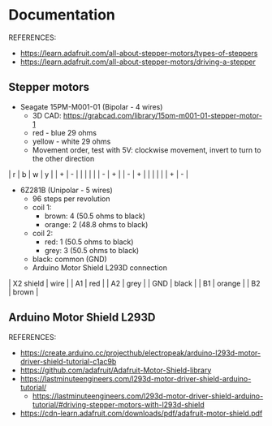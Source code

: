 # Documentation

REFERENCES: 
- https://learn.adafruit.com/all-about-stepper-motors/types-of-steppers
- https://learn.adafruit.com/all-about-stepper-motors/driving-a-stepper

## Stepper motors

- Seagate 15PM-M001-01 (Bipolar - 4 wires)
  - 3D CAD: https://grabcad.com/library/15pm-m001-01-stepper-motor-1
  - red - blue 29 ohms
  - yellow - white 29 ohms
  - Movement order, test with 5V: clockwise movement, invert to turn to the other direction

| r | b | w | y |
| + | - |   |   |
|   |   | - | + |
| - | + |   |   |
|   |   | + | - |

- 6Z281B (Unipolar - 5 wires)
  - 96 steps per revolution
  - coil 1:
    - brown: 4 (50.5 ohms to black)
    - orange: 2 (48.8 ohms to black)
  - coil 2:
    - red: 1 (50.5 ohms to black)
    - grey: 3 (50.5 ohms to black)
  - black: common (GND)
  - Arduino Motor Shield L293D connection

| X2 shield | wire |
| A1  | red     |
| A2  | grey    |
| GND | black   |
| B1  | orange  |
| B2  | brown   |

## Arduino Motor Shield L293D

REFERENCES:
- https://create.arduino.cc/projecthub/electropeak/arduino-l293d-motor-driver-shield-tutorial-c1ac9b
- https://github.com/adafruit/Adafruit-Motor-Shield-library
- https://lastminuteengineers.com/l293d-motor-driver-shield-arduino-tutorial/
  - https://lastminuteengineers.com/l293d-motor-driver-shield-arduino-tutorial/#driving-stepper-motors-with-l293d-shield
- https://cdn-learn.adafruit.com/downloads/pdf/adafruit-motor-shield.pdf
